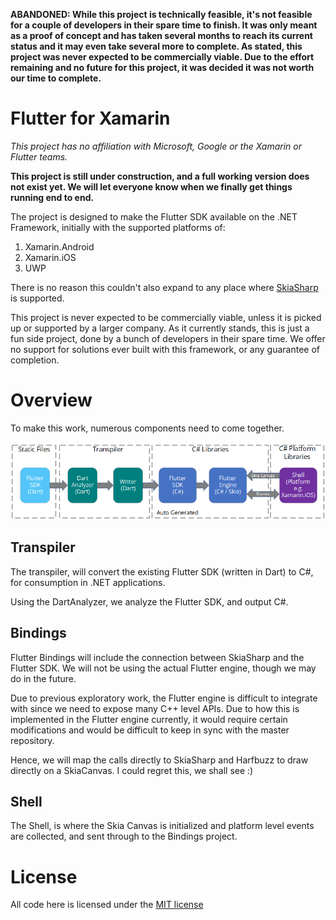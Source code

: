 **ABANDONED: While this project is technically feasible, it's not feasible for a couple of developers in their spare time to finish. It was only meant as a proof of concept and has taken several months to reach its current status and it may even take several more to complete. As stated, this project was never expected to be commercially viable. Due to the effort remaining and no future for this project, it was decided it was not worth our time to complete.**

# Flutter for Xamarin

*This project has no affiliation with Microsoft, Google or the Xamarin or Flutter teams.*

**This project is still under construction, and a full working version does not exist yet. We will let everyone know when we finally get things running end to end.**

The project is designed to make the Flutter SDK available on the .NET Framework, initially with the supported platforms of:

1) Xamarin.Android
2) Xamarin.iOS
3) UWP

There is no reason this couldn't also expand to any place where [SkiaSharp](https://github.com/mono/SkiaSharp) is supported.

This project is never expected to be commercially viable, unless it is picked up or supported by a larger company. As it currently stands, this is just a fun side project, done by a bunch of developers in their spare time. We offer no support for solutions ever built with this framework, or any guarantee of completion.

# Overview

To make this work, numerous components need to come together.

![alt text](https://github.com/adamped/xamarin.flutter/blob/master/XamarinFlutterProject.png?raw=true "Overview of project")

## Transpiler

The transpiler, will convert the existing Flutter SDK (written in Dart) to C#, for consumption in .NET applications.

Using the DartAnalyzer, we analyze the Flutter SDK, and output C#.

## Bindings

Flutter Bindings will include the connection between SkiaSharp and the Flutter SDK. We will not be using the actual Flutter engine, though we may do in the future.

Due to previous exploratory work, the Flutter engine is difficult to integrate with since we need to expose many C++ level APIs. Due to how this is implemented in the Flutter engine currently, it would require certain modifications and would be difficult to keep in sync with the master repository.

Hence, we will map the calls directly to SkiaSharp and Harfbuzz to draw directly on a SkiaCanvas. I could regret this, we shall see :)

## Shell

The Shell, is where the Skia Canvas is initialized and platform level events are collected, and sent through to the Bindings project.

# License

All code here is licensed under the [MIT license](LICENSE)
